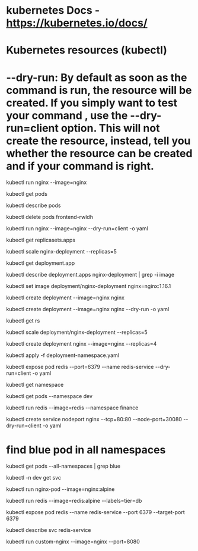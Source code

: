 # kubernetes Docs - https://kubernetes.io/docs/
# Kubernetes resources (kubectl)
# --dry-run: By default as soon as the command is run, the resource will be created. If you simply want to test your command , use the --dry-run=client option. This will not create the resource, instead, tell you whether the resource can be created and if your command is right.

kubectl run nginx --image=nginx

kubectl get pods

kubectl describe pods

kubectl delete pods frontend-rwldh

kubectl run nginx --image=nginx --dry-run=client -o yaml

kubectl get replicasets.apps

kubectl scale nginx-deployment --replicas=5

kubectl get deployment.app

kubectl describe deployment.apps nginx-deployment | grep -i image 

kubectl set image deployment/nginx-deployment nginx=nginx:1.16.1

kubectl create deployment --image=nginx nginx

kubectl create deployment --image=nginx nginx --dry-run -o yaml

kubectl get rs

kubectl scale deployment/nginx-deployment --replicas=5

kubectl create deployment nginx --image=nginx --replicas=4

kubectl apply -f deployment-namespace.yaml

kubectl expose pod redis --port=6379 --name redis-service --dry-run=client -o yaml

kubectl get namespace

kubectl get pods --namespace dev

kubectl run redis --image=redis --namespace finance

kubectl create service nodeport nginx --tcp=80:80 --node-port=30080 --dry-run=client -o yaml

# find blue pod in all namespaces
kubectl get pods --all-namespaces | grep blue 

kubectl -n dev get svc

kubectl run nginx-pod --image=nginx:alpine

kubectl run redis --image=redis:alpine --labels=tier=db

kubectl expose pod redis --name redis-service --port 6379 --target-port 6379

kubectl describe svc redis-service

kubectl run custom-nginx --image=nginx --port=8080

